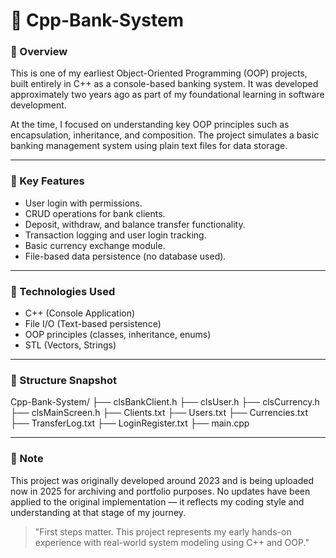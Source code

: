 # 🧾 Cpp-Bank-System

### 📌 Overview
This is one of my earliest Object-Oriented Programming (OOP) projects, built entirely in C++ as a console-based banking system. It was developed approximately two years ago as part of my foundational learning in software development.

At the time, I focused on understanding key OOP principles such as encapsulation, inheritance, and composition. The project simulates a basic banking management system using plain text files for data storage.

---

### 🧠 Key Features
- User login with permissions.
- CRUD operations for bank clients.
- Deposit, withdraw, and balance transfer functionality.
- Transaction logging and user login tracking.
- Basic currency exchange module.
- File-based data persistence (no database used).

---

### 🧰 Technologies Used
- C++ (Console Application)
- File I/O (Text-based persistence)
- OOP principles (classes, inheritance, enums)
- STL (Vectors, Strings)

---

### 📁 Structure Snapshot
Cpp-Bank-System/
├── clsBankClient.h
├── clsUser.h
├── clsCurrency.h
├── clsMainScreen.h
├── Clients.txt
├── Users.txt
├── Currencies.txt
├── TransferLog.txt
├── LoginRegister.txt
├── main.cpp


---

### 🔖 Note
This project was originally developed around 2023 and is being uploaded now in 2025 for archiving and portfolio purposes. No updates have been applied to the original implementation — it reflects my coding style and understanding at that stage of my journey.

> \"First steps matter. This project represents my early hands-on experience with real-world system modeling using C++ and OOP.\"
